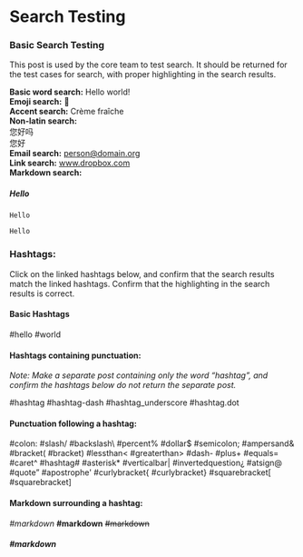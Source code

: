 # Search Testing

### Basic Search Testing

This post is used by the core team to test search. It should be returned for the test cases for search, with proper highlighting in the search results. 

**Basic word search:** Hello world!  
**Emoji search:** :strawberry:  
**Accent search:** Crème fraîche  
**Non-latin search:**  
您好吗  
您好  
**Email search:** person@domain.org  
**Link search:** www.dropbox.com  
**Markdown search:**  
##### Hello  
```  
Hello  
```  
`Hello`  


### Hashtags:

Click on the linked hashtags below, and confirm that the search results match the linked hashtags. Confirm that the highlighting in the search results is correct. 

#### Basic Hashtags

#hello #world

#### Hashtags containing punctuation:

*Note: Make a separate post containing only the word “hashtag”, and confirm the hashtags below do not return the separate post.*

#hashtag #hashtag-dash #hashtag_underscore #hashtag.dot

#### Punctuation following a hashtag:

#colon: #slash/ #backslash\ #percent% #dollar$ #semicolon; #ampersand&  #bracket( #bracket) #lessthan< #greaterthan> #dash- #plus+ #equals=  #caret^ #hashtag# #asterisk* #verticalbar| #invertedquestion¿ #atsign@ #quote” #apostrophe' #curlybracket{ #curlybracket} #squarebracket[ #squarebracket] 

#### Markdown surrounding a hashtag:

*#markdown* **#markdown** ~~#markdown~~
##### #markdown
